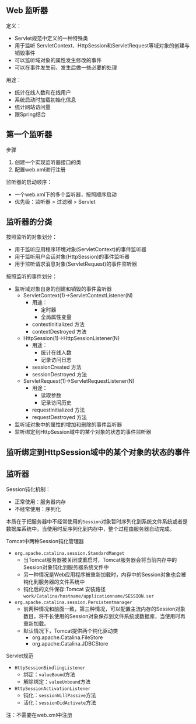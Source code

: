 Web 监听器
-----------
定义：

* Servlet规范中定义的一种特殊类
* 用于监听 ServletContext、HttpSession和ServletRequest等域对象的创建与销毁事件
* 可以监听域对象的属性发生修改的事件
* 可以在事件发生前、发生后做一些必要的处理

用途：

* 统计在线人数和在线用户
* 系统启动时加载初始化信息
* 统计网站访问量
* 跟Spring结合

第一个监听器
---------
步骤

1. 创建一个实现监听器接口的类
2. 配置web.xml进行注册

监听器的启动顺序：

* 一个web.xml下的多个监听器，按照顺序启动
* 优先级：监听器 > 过滤器 > Servlet

监听器的分类
-------------
按照监听的对象划分：

* 用于监听应用程序环境对象(ServletContext)的事件监听器
* 用于监听用户会话对象(HttpSession)的事件监听器
* 用于监听请求消息对象(ServletRequest)的事件监听器

按照监听的事件划分：

* 监听域对象自身的创建和销毁的事件监听器
  * ServletContext(1)→ServletContextListener(N)
    * 用途：
      * 定时器
      * 全局属性变量
    * contextInitialized 方法
    * contextDestroyed 方法
  * HttpSession(1)→HttpSessionListener(N)
    * 用途：
      * 统计在线人数
      * 记录访问日志
    * sessionCreated 方法
    * sessionDestroyed 方法
  * ServletRequest(1)→ServletRequestListener(N)
    * 用途：
      * 读取参数
      * 记录访问历史
    * requestInitialized 方法
    * requestDestroyed 方法
* 监听域对象中的属性的增加和删除的事件监听器
* 监听绑定到HttpSession域中的某个对象的状态的事件监听器

监听绑定到HttpSession域中的某个对象的状态的事件
-------------


监听器
-------------

Session钝化机制：

* 正常使用：服务器内存
* 不经常使用：序列化

本质在于把服务器中不经常使用的`Session`对象暂时序列化到系统文件系统或者是数据库系统中，当使用时反序列化到内存中，整个过程由服务器自动完成。

Tomcat中两种Session钝化管理器

* `org.apache.catalina.session.StandardManget`
  * 当Tomcat服务器被关闭或重启时，Tomcat服务器会将当前内存中的Session对象钝化到服务器系统文件中
  * 另一种情况是Web应用程序被重新加载时，内存中的Session对象也会被钝化到服务器的文件系统中
  * 钝化后的文件保存:Tomcat 安装路径`work/Catalina/hostname/applicationname/SESSION.ser`
* `org.apache.catalina.session.Persistentmanager`
  * 前两种情况和前面一致，第三种情况，可以配置主流内存的Session对象数目，将不长使用的Session对象保存到文件系统或数据库，当使用时再重新加载。
  * 默认情况下，Tomcat提供两个钝化驱动类
    * org.apache.Catalina.FileStore
    * org.apache.Catalina.JDBCStore

Servlet规范

* `HttpSessionBindlingListener`
  * 绑定：`valueBound`方法
  * 解除绑定：`valueUnbound`方法
* `HttpSessionActivationListener`
  * 钝化：`sessionWillPassive`方法
  * 活化：`sessionDidActivate`方法

注：不需要在web.xml中注册


